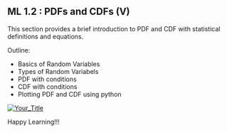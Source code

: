 ## ML 1.2 : PDFs and CDFs (V)

This section provides a brief introduction to PDF and CDF with statistical definitions and equations.

Outline:

- Basics of Random Variables
- Types of Random Variabels
- PDF with conditions
- CDF with conditions
- Plotting PDF and CDF using python

[![Your_Title](https://user-images.githubusercontent.com/79050917/134673358-f976d4f2-32c4-4047-91b4-32f55ff6d2ce.PNG)](https://drive.google.com/file/d/1XnwuC_4gxpvPqWEKM2FQDYARKEuhzVAD/view)

Happy Learning!!!
